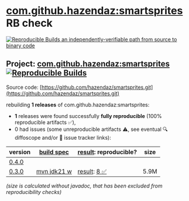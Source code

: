 [com.github.hazendaz:smartsprites](https://central.sonatype.com/artifact/com.github.hazendaz/smartsprites/versions) RB check
=======

[![Reproducible Builds](https://reproducible-builds.org/images/logos/rb.svg) an independently-verifiable path from source to binary code](https://reproducible-builds.org/)

## Project: [com.github.hazendaz:smartsprites](https://central.sonatype.com/artifact/com.github.hazendaz/smartsprites/versions) [![Reproducible Builds](https://img.shields.io/endpoint?url=https://raw.githubusercontent.com/jvm-repo-rebuild/reproducible-central/master/content/com/github/hazendaz/smartsprites/badge.json)](https://github.com/jvm-repo-rebuild/reproducible-central/blob/master/content/com/github/hazendaz/smartsprites/README.md)

Source code: [https://github.com/hazendaz/smartsprites.git](https://github.com/hazendaz/smartsprites.git)

rebuilding **1 releases** of com.github.hazendaz:smartsprites:
- **1** releases were found successfully **fully reproducible** (100% reproducible artifacts :white_check_mark:),
- 0 had issues (some unreproducible artifacts :warning:, see eventual :mag: diffoscope and/or :memo: issue tracker links):

| version | [build spec](/BUILDSPEC.md) | [result](https://reproducible-builds.org/docs/jvm/): reproducible? | size |
| -- | --------- | ------ | -- |
| [0.4.0](https://central.sonatype.com/artifact/com.github.hazendaz/smartsprites/0.4.0/pom) | | | |
| [0.3.0](https://central.sonatype.com/artifact/com.github.hazendaz/smartsprites/0.3.0/pom) | [mvn jdk21 w](smartsprites-0.3.0.buildspec) | [result](smartsprites-0.3.0.buildinfo): [8 :white_check_mark: ](smartsprites-0.3.0.buildcompare) | 5.9M |

<i>(size is calculated without javadoc, that has been excluded from reproducibility checks)</i>

